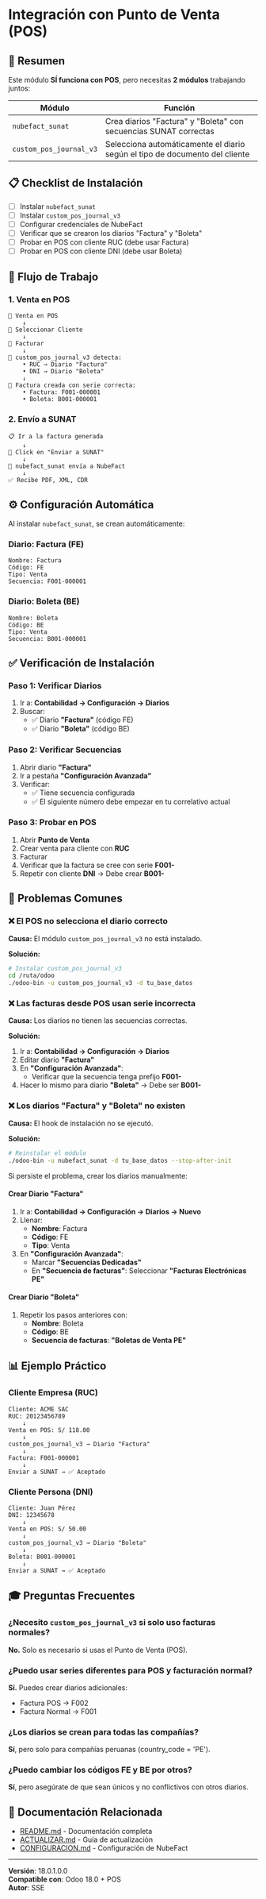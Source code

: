 # Integración con Punto de Venta (POS)

## 🎯 Resumen

Este módulo **SÍ funciona con POS**, pero necesitas **2 módulos** trabajando juntos:

| Módulo | Función |
|--------|---------|
| `nubefact_sunat` | Crea diarios "Factura" y "Boleta" con secuencias SUNAT correctas |
| `custom_pos_journal_v3` | Selecciona automáticamente el diario según el tipo de documento del cliente |

## 📋 Checklist de Instalación

- [ ] Instalar `nubefact_sunat`
- [ ] Instalar `custom_pos_journal_v3`
- [ ] Configurar credenciales de NubeFact
- [ ] Verificar que se crearon los diarios "Factura" y "Boleta"
- [ ] Probar en POS con cliente RUC (debe usar Factura)
- [ ] Probar en POS con cliente DNI (debe usar Boleta)

## 🔄 Flujo de Trabajo

### 1. Venta en POS

```
🛒 Venta en POS
    ↓
👤 Seleccionar Cliente
    ↓
📄 Facturar
    ↓
🤖 custom_pos_journal_v3 detecta:
    • RUC → Diario "Factura"
    • DNI → Diario "Boleta"
    ↓
📝 Factura creada con serie correcta:
    • Factura: F001-000001
    • Boleta: B001-000001
```

### 2. Envío a SUNAT

```
📋 Ir a la factura generada
    ↓
🚀 Click en "Enviar a SUNAT"
    ↓
📡 nubefact_sunat envía a NubeFact
    ↓
✅ Recibe PDF, XML, CDR
```

## ⚙️ Configuración Automática

Al instalar `nubefact_sunat`, se crean automáticamente:

### Diario: Factura (FE)
```
Nombre: Factura
Código: FE
Tipo: Venta
Secuencia: F001-000001
```

### Diario: Boleta (BE)
```
Nombre: Boleta
Código: BE
Tipo: Venta
Secuencia: B001-000001
```

## ✅ Verificación de Instalación

### Paso 1: Verificar Diarios

1. Ir a: **Contabilidad → Configuración → Diarios**
2. Buscar:
   - ✅ Diario **"Factura"** (código FE)
   - ✅ Diario **"Boleta"** (código BE)

### Paso 2: Verificar Secuencias

1. Abrir diario **"Factura"**
2. Ir a pestaña **"Configuración Avanzada"**
3. Verificar:
   - ✅ Tiene secuencia configurada
   - ✅ El siguiente número debe empezar en tu correlativo actual

### Paso 3: Probar en POS

1. Abrir **Punto de Venta**
2. Crear venta para cliente con **RUC**
3. Facturar
4. Verificar que la factura se cree con serie **F001-**
5. Repetir con cliente **DNI** → Debe crear **B001-**

## 🚨 Problemas Comunes

### ❌ El POS no selecciona el diario correcto

**Causa:** El módulo `custom_pos_journal_v3` no está instalado.

**Solución:**
```bash
# Instalar custom_pos_journal_v3
cd /ruta/odoo
./odoo-bin -u custom_pos_journal_v3 -d tu_base_datos
```

### ❌ Las facturas desde POS usan serie incorrecta

**Causa:** Los diarios no tienen las secuencias correctas.

**Solución:**
1. Ir a: **Contabilidad → Configuración → Diarios**
2. Editar diario **"Factura"**
3. En **"Configuración Avanzada"**:
   - Verificar que la secuencia tenga prefijo **F001-**
4. Hacer lo mismo para diario **"Boleta"** → Debe ser **B001-**

### ❌ Los diarios "Factura" y "Boleta" no existen

**Causa:** El hook de instalación no se ejecutó.

**Solución:**
```bash
# Reinstalar el módulo
./odoo-bin -u nubefact_sunat -d tu_base_datos --stop-after-init
```

Si persiste el problema, crear los diarios manualmente:

#### Crear Diario "Factura"
1. Ir a: **Contabilidad → Configuración → Diarios → Nuevo**
2. Llenar:
   - **Nombre**: Factura
   - **Código**: FE
   - **Tipo**: Venta
3. En **"Configuración Avanzada"**:
   - Marcar **"Secuencias Dedicadas"**
   - En **"Secuencia de facturas"**: Seleccionar **"Facturas Electrónicas PE"**

#### Crear Diario "Boleta"
1. Repetir los pasos anteriores con:
   - **Nombre**: Boleta
   - **Código**: BE
   - **Secuencia de facturas**: **"Boletas de Venta PE"**

## 📊 Ejemplo Práctico

### Cliente Empresa (RUC)

```
Cliente: ACME SAC
RUC: 20123456789
    ↓
Venta en POS: S/ 118.00
    ↓
custom_pos_journal_v3 → Diario "Factura"
    ↓
Factura: F001-000001
    ↓
Enviar a SUNAT → ✅ Aceptado
```

### Cliente Persona (DNI)

```
Cliente: Juan Pérez
DNI: 12345678
    ↓
Venta en POS: S/ 50.00
    ↓
custom_pos_journal_v3 → Diario "Boleta"
    ↓
Boleta: B001-000001
    ↓
Enviar a SUNAT → ✅ Aceptado
```

## 🎓 Preguntas Frecuentes

### ¿Necesito `custom_pos_journal_v3` si solo uso facturas normales?

**No.** Solo es necesario si usas el Punto de Venta (POS).

### ¿Puedo usar series diferentes para POS y facturación normal?

**Sí.** Puedes crear diarios adicionales:
- Factura POS → F002
- Factura Normal → F001

### ¿Los diarios se crean para todas las compañías?

**Sí**, pero solo para compañías peruanas (country_code = 'PE').

### ¿Puedo cambiar los códigos FE y BE por otros?

**Sí**, pero asegúrate de que sean únicos y no conflictivos con otros diarios.

## 🔗 Documentación Relacionada

- [README.md](README.md) - Documentación completa
- [ACTUALIZAR.md](ACTUALIZAR.md) - Guía de actualización
- [CONFIGURACION.md](../nubefact_sunat/CONFIGURACION.md) - Configuración de NubeFact

---

**Versión**: 18.0.1.0.0  
**Compatible con**: Odoo 18.0 + POS  
**Autor**: SSE

